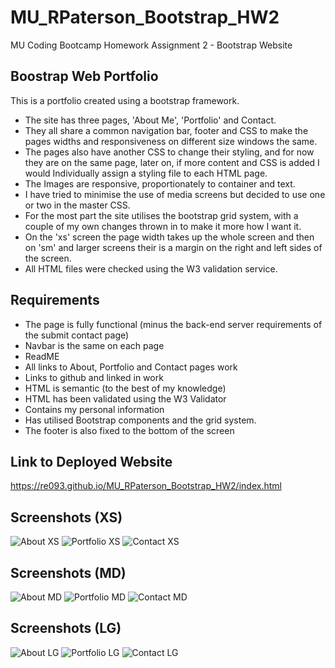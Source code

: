 # MU_RPaterson_Bootstrap_HW2
MU Coding Bootcamp Homework Assignment 2 - Bootstrap Website

## Boostrap Web Portfolio

This is a portfolio created using a bootstrap framework. 
- The site has three pages, 'About Me', 'Portfolio' and Contact. 
- They all share a common navigation bar, footer and CSS to make the pages widths and responsiveness on different size windows the same. 
- The pages also have another CSS to change their styling, and for now they are on the same page, later on, if more content and CSS is added I would Individually assign a styling file to each HTML page.
- The Images are responsive, proportionately to container and text.
- I have tried to minimise the use of media screens but decided to use one or two in the master CSS.
- For the most part the site utilises the bootstrap grid system, with a couple of my own changes thrown in to make it more how I want it. 
- On the 'xs' screen the page width takes up the whole screen and then on 'sm' and larger screens their is a margin on the right and left sides of the screen. 
- All HTML files were checked using the W3 validation service.

## Requirements

- The page is fully functional (minus the back-end server requirements of the submit contact page) 
- Navbar is the same on each page
- ReadME
- All links to About, Portfolio and Contact pages work
- Links to github and linked in work
- HTML is semantic (to the best of my knowledge)
- HTML has been validated using the W3 Validator
- Contains my personal information
- Has utilised Bootstrap components and the grid system.
- The footer is also fixed to the bottom of the screen

## Link to Deployed Website

https://re093.github.io/MU_RPaterson_Bootstrap_HW2/index.html

## Screenshots (XS)

![About XS](https://github.com/RE093/MU_RPaterson_Bootstrap_HW2/blob/master/Screenshots/About%20(XS).png)
![Portfolio XS](https://github.com/RE093/MU_RPaterson_Bootstrap_HW2/blob/master/Screenshots/Portfolio%20(XS).png)
![Contact XS](https://github.com/RE093/MU_RPaterson_Bootstrap_HW2/blob/master/Screenshots/Contact%20(XS).png)

## Screenshots (MD)

![About MD](https://github.com/RE093/MU_RPaterson_Bootstrap_HW2/blob/master/Screenshots/About%20(MD).png)
![Portfolio MD](https://github.com/RE093/MU_RPaterson_Bootstrap_HW2/blob/master/Screenshots/Portfolio%20(MD).png)
![Contact MD](https://github.com/RE093/MU_RPaterson_Bootstrap_HW2/blob/master/Screenshots/Contact%20(MD).png)

## Screenshots (LG)

![About LG](https://github.com/RE093/MU_RPaterson_Bootstrap_HW2/blob/master/Screenshots/About%20(LG).png)
![Portfolio LG](https://github.com/RE093/MU_RPaterson_Bootstrap_HW2/blob/master/Screenshots/Portfolio%20(LG).png)
![Contact LG](https://github.com/RE093/MU_RPaterson_Bootstrap_HW2/blob/master/Screenshots/Contact%20(LG).png)


